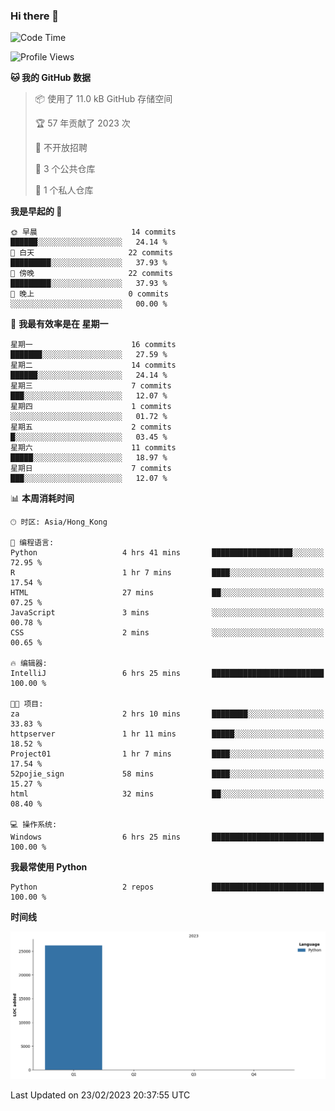 ### Hi there 👋

<!--
**Mrzqd/Mrzqd** is a ✨ _special_ ✨ repository because its `README.md` (this file) appears on your GitHub profile.

Here are some ideas to get you started:

- 🔭 I’m currently working on ...
- 🌱 I’m currently learning ...
- 👯 I’m looking to collaborate on ...
- 🤔 I’m looking for help with ...
- 💬 Ask me about ...
- 📫 How to reach me: ...
- 😄 Pronouns: ...
- ⚡ Fun fact: ...
-->
<!--START_SECTION:waka-->
![Code Time](http://img.shields.io/badge/Code%20Time-6%20hrs%2025%20mins-blue)

![Profile Views](http://img.shields.io/badge/%E4%B8%AA%E4%BA%BA%E8%B5%84%E6%96%99%E8%A7%82%E7%9C%8B%E6%AC%A1%E6%95%B0-22-blue)

**🐱 我的 GitHub 数据** 

> 📦  使用了 11.0 kB GitHub 存储空间 
 > 
> 🏆 57 年贡献了 2023 次
 > 
> 🚫 不开放招聘
 > 
> 📜 3 个公共仓库 
 > 
> 🔑 1 个私人仓库 
 > 
**我是早起的 🐤** 

```text
🌞 早晨                     14 commits          ██████░░░░░░░░░░░░░░░░░░░   24.14 % 
🌆 白天                     22 commits          █████████░░░░░░░░░░░░░░░░   37.93 % 
🌃 傍晚                     22 commits          █████████░░░░░░░░░░░░░░░░   37.93 % 
🌙 晚上                     0 commits           ░░░░░░░░░░░░░░░░░░░░░░░░░   00.00 % 
```
📅 **我最有效率是在 星期一** 

```text
星期一                      16 commits          ███████░░░░░░░░░░░░░░░░░░   27.59 % 
星期二                      14 commits          ██████░░░░░░░░░░░░░░░░░░░   24.14 % 
星期三                      7 commits           ███░░░░░░░░░░░░░░░░░░░░░░   12.07 % 
星期四                      1 commits           ░░░░░░░░░░░░░░░░░░░░░░░░░   01.72 % 
星期五                      2 commits           █░░░░░░░░░░░░░░░░░░░░░░░░   03.45 % 
星期六                      11 commits          █████░░░░░░░░░░░░░░░░░░░░   18.97 % 
星期日                      7 commits           ███░░░░░░░░░░░░░░░░░░░░░░   12.07 % 
```


📊 **本周消耗时间** 

```text
🕑︎ 时区: Asia/Hong_Kong

💬 编程语言: 
Python                   4 hrs 41 mins       ██████████████████░░░░░░░   72.95 % 
R                        1 hr 7 mins         ████░░░░░░░░░░░░░░░░░░░░░   17.54 % 
HTML                     27 mins             ██░░░░░░░░░░░░░░░░░░░░░░░   07.25 % 
JavaScript               3 mins              ░░░░░░░░░░░░░░░░░░░░░░░░░   00.78 % 
CSS                      2 mins              ░░░░░░░░░░░░░░░░░░░░░░░░░   00.65 % 

🔥 编辑器: 
IntelliJ                 6 hrs 25 mins       █████████████████████████   100.00 % 

🐱‍💻 项目: 
za                       2 hrs 10 mins       ████████░░░░░░░░░░░░░░░░░   33.83 % 
httpserver               1 hr 11 mins        █████░░░░░░░░░░░░░░░░░░░░   18.52 % 
Project01                1 hr 7 mins         ████░░░░░░░░░░░░░░░░░░░░░   17.54 % 
52pojie_sign             58 mins             ████░░░░░░░░░░░░░░░░░░░░░   15.27 % 
html                     32 mins             ██░░░░░░░░░░░░░░░░░░░░░░░   08.40 % 

💻 操作系统: 
Windows                  6 hrs 25 mins       █████████████████████████   100.00 % 
```

**我最常使用 Python** 

```text
Python                   2 repos             █████████████████████████   100.00 % 
```



**时间线**

![Lines of Code chart](https://raw.githubusercontent.com/Mrzqd/Mrzqd/main/assets/bar_graph.png)


 Last Updated on 23/02/2023 20:37:55 UTC
<!--END_SECTION:waka-->
